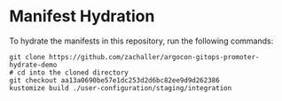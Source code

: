 # Manifest Hydration

To hydrate the manifests in this repository, run the following commands:

```shell
git clone https://github.com/zachaller/argocon-gitops-promoter-hydrate-demo
# cd into the cloned directory
git checkout aa13a0690be57e1dc253d2d6bc82ee9d9d262386
kustomize build ./user-configuration/staging/integration
```
